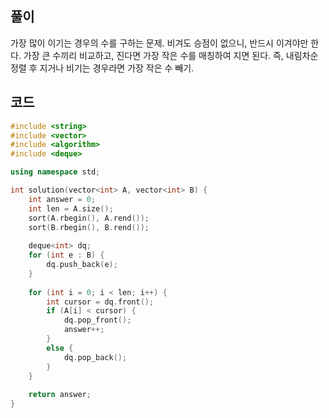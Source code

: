 ## 풀이
가장 많이 이기는 경우의 수를 구하는 문제. 비겨도 승점이 없으니, 반드시 이겨야만 한다. 가장 큰 수끼리 비교하고, 진다면 가장 작은 수를 매칭하여 지면 된다. 즉, 내림차순 정렬 후 지거나 비기는 경우라면 가장 작은 수 빼기.

## 코드
```cpp
#include <string>
#include <vector>
#include <algorithm>
#include <deque>

using namespace std;

int solution(vector<int> A, vector<int> B) {
    int answer = 0;
    int len = A.size();
    sort(A.rbegin(), A.rend());
    sort(B.rbegin(), B.rend());
    
    deque<int> dq;
    for (int e : B) {
        dq.push_back(e);
    }
    
    for (int i = 0; i < len; i++) {
        int cursor = dq.front();
        if (A[i] < cursor) {
            dq.pop_front();
            answer++;
        }
        else {
            dq.pop_back();
        }
    }
    
    return answer;
}
```
